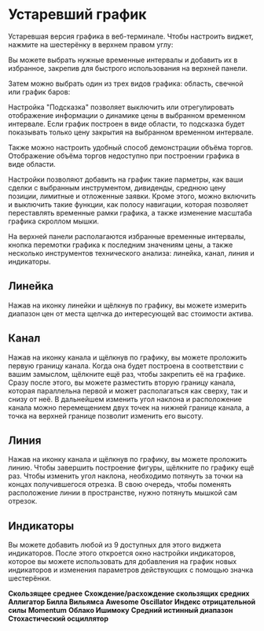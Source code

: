 # Устаревший график 
Устаревшая версия графика в веб-терминале. Чтобы настроить виджет, нажмите на шестерёнку в верхнем правом углу: 

Вы можете выбрать нужные временные интервалы и добавить их в избранное, закрепив для быстрого использования на верхней панели. 

Затем можно выбрать один из трех видов графика: область, свечной или график баров: 

Настройка "Подсказка" позволяет выключить или отрегулировать отображение информации о динамике цены в выбранном временном интервале. Если график построен в виде области, то подсказка будет показывать только цену закрытия на выбранном временном интервале. 

Также можно настроить удобный способ демонстрации объёма торгов. Отображение объёма торгов недоступно при построении графика в виде области. 

Настройки позволяют добавить на график такие парметры, как ваши сделки с выбранным инструментом, дивиденды, среднюю цену позиции, лимитные и отложенные заявки. Кроме этого, можно включить и выключить такие функции, как полосу навигации, которая позволяет переставлять временные рамки графика, а также изменение масштаба графика скроллом мышки.  

На верхней панели располагаются избранные временные интервалы, кнопка перемотки графика к последним значениям цены, а также несколько инструментов технического анализа: линейка, канал, линия и индикаторы. 

## Линейка 
Нажав на иконку линейки и щёлкнув по графику, вы можете измерить диапазон цен от места щелчка до интересующей вас стоимости актива. 

## Канал
Нажав на иконку канала и щёлкнув по графику, вы можете проложить первую границу канала. Когда она будет построена в соответствии с вашим замыслом, щёлкните ещё раз, чтобы закрепить её на графике. Сразу после этого, вы можете разместить вторую границу канала, которая параллельна первой и может располагаться как сверху, так и снизу от неё. В дальнейшем изменить угол наклона и расположение канала можно перемещением двух точек на нижней границе канала, а точка на верхней границе позволит изменить его высоту. 

## Линия
Нажав на иконку канала и щёлкнув по графику, вы можете проложить линию. Чтобы завершить построение фигуры, щёлкните по графику ещё раз. Чтобы изменить угол наклона, необходимо потянуть за точки на концах получившегося отрезка. В свою очередь, чтобы поменять расположение линии в пространстве, нужно потянуть мышкой сам отрезок. 

## Индикаторы 
Вы можете добавить любой из 9 доступных для этого виджета индикаторов. После этого откроется окно настройки индикаторов, которое вы можете использовать для добавления на график новых индикаторов и изменения параметров действующих с помощью значка шестерёнки. 

**Скользящее среднее**
**Схождение/расхождение скользящих средних** 
**Аллигатор Билла Вильямса** 
**Awesome Oscillator** 
**Индекс отрицательной силы** 
**Momentum**
**Облако Ишимоку**
**Средний истинный диапазон** 
**Стохастический осциллятор** 
